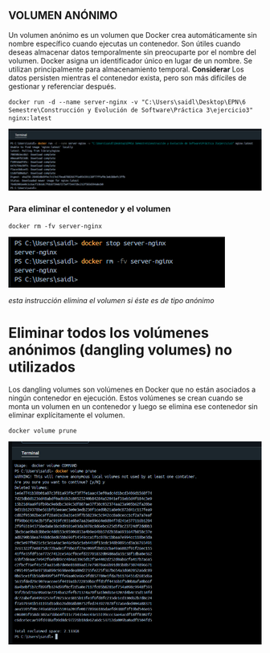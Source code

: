 ## VOLUMEN ANÓNIMO
Un volumen anónimo es un volumen que Docker crea automáticamente sin nombre específico cuando ejecutas un contenedor. Son útiles cuando deseas almacenar datos temporalmente sin preocuparte por el nombre del volumen. Docker asigna un identificador único en lugar de un nombre. Se utilizan principalmente para almacenamiento temporal. 
**Considerar**
Los datos persisten mientras el contenedor exista, pero son más difíciles de gestionar y referenciar después.

```
docker run -d --name server-nginx -v "C:\Users\saidl\Desktop\EPN\6 Semestre\Construcción y Evolución de Software\Práctica 3\ejercicio3" nginx:latest
```

![Imagen](img/5.1.png)

### Para eliminar el contenedor y el volumen
```
docker rm -fv server-nginx
```

![Imagen](img/5.2.png)

_esta instrucción elimina el volumen si éste es de tipo anónimo_

# Eliminar todos los volúmenes anónimos (dangling volumes) no utilizados
Los dangling volumes son volúmenes en Docker que no están asociados a ningún contenedor en ejecución. Estos volúmenes se crean cuando se monta un volumen en un contenedor y luego se elimina ese contenedor sin eliminar explícitamente el volumen.

```
docker volume prune
```

![Imagen](img/5.3.png)
